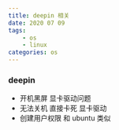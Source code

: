 ```yaml
---
title: deepin 相关
date: 2020 07 09
tags:
    - os
    - linux
categories: os
---
```


### deepin

-   开机黑屏 显卡驱动问题
-   无法关机 直接卡死 显卡驱动
-   创建用户权限 和 ubuntu 类似
